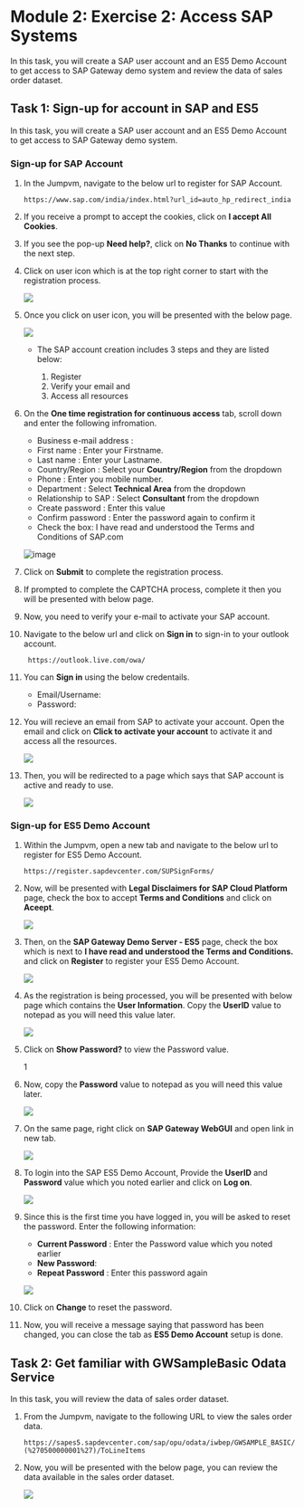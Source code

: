 # Module 2: Exercise 2: Access SAP Systems

In this task, you will create a SAP user account and an ES5 Demo Account to get access to SAP Gateway demo system and review the data of sales order dataset.

## Task 1: Sign-up for account in SAP and ES5

In this task, you will create a SAP user account and an ES5 Demo Account to get access to SAP Gateway demo system.

### Sign-up for SAP Account

1. In the Jumpvm, navigate to the below url to register for SAP Account.

   ```
   https://www.sap.com/india/index.html?url_id=auto_hp_redirect_india
   ```

1. If you receive a prompt to accept the cookies, click on **I accept All Cookies**.

1. If you see the pop-up **Need help?**, click on **No Thanks** to continue with the next step.

1. Click on user icon which is at the top right corner to start with the registration process. 

   ![](https://github.com/CloudLabsAI-Azure/AIW-SAP-on-Azure/blob/main/media/M2-Ex2-sapaccount-1.png?raw=true)
   
1. Once you click on user icon, you will be presented with the below page.

   ![](https://github.com/CloudLabsAI-Azure/AIW-SAP-on-Azure/blob/main/media/M2-Ex2-sapaccountoverview.png?raw=true)
   
   - The SAP account creation includes 3 steps and they are listed below:

      1. Register
      2. Verify your email and
      3. Access all resources

1. On the **One time registration for continuous access** tab, scroll down and enter the following infromation.
 
    - Business e-mail address : <inject key="AzureAdUserEmail"></inject>
    - First name : Enter your Firstname. 
    - Last name : Enter your Lastname. 
    - Country/Region : Select your **Country/Region** from the dropdown
    - Phone : Enter you mobile number.
    - Department : Select **Technical Area** from the dropdown
    - Relationship to SAP : Select **Consultant** from the dropdown
    - Create password : Enter this value <inject key="AzureAdUserPassword"></inject>
    - Confirm password : Enter the password again to confirm it
    - Check the box: I have read and understood the Terms and Conditions of SAP.com

   ![image](https://github.com/CloudLabsAI-Azure/AIW-SAP-on-Azure/blob/main/media/M2-Ex2-sapaccount-2.png?raw=true)

1. Click on **Submit** to complete the registration process.

1. If prompted to complete the CAPTCHA process, complete it then you will be presented with below page.

1. Now, you need to verify your e-mail to activate your SAP account.
 
1. Navigate to the below url and click on **Sign in** to sign-in to your outlook account.

   ```
    https://outlook.live.com/owa/
   ```
    
1. You can **Sign in** using the below credentails.

   * Email/Username: <inject key="AzureAdUserEmail"></inject>
   * Password: <inject key="AzureAdUserPassword"></inject>

1. You will recieve an email from SAP to activate your account. Open the email and click on **Click to activate your account** to activate it and access all the resources.

   ![](https://github.com/CloudLabsAI-Azure/AIW-SAP-on-Azure/blob/main/media/M2-Ex2-sapaccount-3.png?raw=true)

1. Then, you will be redirected to a page which says that SAP account is active and ready to use.

   ![](https://github.com/CloudLabsAI-Azure/AIW-SAP-on-Azure/blob/main/media/M2-Ex2-sapaccount-4.png?raw=true)

### Sign-up for ES5 Demo Account

1. Within the Jumpvm, open a new tab and navigate to the below url to register for ES5 Demo Account. 

   ```
   https://register.sapdevcenter.com/SUPSignForms/
   ```
   
1. Now, will be presented with **Legal Disclaimers for SAP Cloud Platform** page, check the box to accept **Terms and Conditions** and click on **Aceept**.

   ![](https://github.com/CloudLabsAI-Azure/AIW-SAP-on-Azure/blob/main/media/M2-Ex2-sapaccount-5.png?raw=true)

1. Then, on the **SAP Gateway Demo Server - ES5** page, check the box which is next to **I have read and understood the Terms and Conditions.** and click on **Register** to register your ES5 Demo Account.

   ![](https://github.com/CloudLabsAI-Azure/AIW-SAP-on-Azure/blob/main/media/M2-Ex2-sapaccount-6.png?raw=true)

1. As the registration is being processed, you will be presented with below page which contains the **User Information**. Copy the **UserID** value to notepad as you will need this value later.

   ![](https://github.com/CloudLabsAI-Azure/AIW-SAP-on-Azure/blob/main/media/M2-Ex2-sapaccountuserid.png?raw=true)
 
1. Click on **Show Password?** to view the Password value.

   1[](https://github.com/CloudLabsAI-Azure/AIW-SAP-on-Azure/blob/main/media/M2-Ex2-sapaccountuserpswrd.png?raw=true)
   
1. Now, copy the **Password** value to notepad as you will need this value later.

   ![](https://github.com/CloudLabsAI-Azure/AIW-SAP-on-Azure/blob/main/media/M2-Ex2-sapaccount-7.png?raw=true)

1. On the same page, right click on **SAP Gateway WebGUI** and open link in new tab. 

   ![](https://github.com/CloudLabsAI-Azure/AIW-SAP-on-Azure/blob/main/media/M2-Ex2-sapaccount-8.png?raw=true)

1. To login into the SAP ES5 Demo Account, Provide the **UserID** and **Password** value which you noted earlier and click on **Log on**.

   ![](https://github.com/CloudLabsAI-Azure/AIW-SAP-on-Azure/blob/main/media/M2-Ex2-sapaccount-9.png?raw=true)

1. Since this is the first time you have logged in, you will be asked to reset the password. Enter the following information:

   - **Current Password** : Enter the Password value which you noted earlier 
   - **New Password**: <inject key="AzureAdUserPassword"></inject>
   - **Repeat Password** : Enter this password again <inject key="AzureAdUserPassword"></inject>

   ![](https://github.com/CloudLabsAI-Azure/AIW-SAP-on-Azure/blob/main/media/M2-Ex2-sapaccount-10.png?raw=true)
 
1. Click on **Change** to reset the password.

1. Now, you will receive a message saying that password has been changed, you can close the tab as **ES5 Demo Account** setup is done.

## Task 2: Get familiar with GWSampleBasic Odata Service

In this task, you will review the data of sales order dataset.

1. From the Jumpvm, navigate to the following URL to view the sales order data.

    ```
    https://sapes5.sapdevcenter.com/sap/opu/odata/iwbep/GWSAMPLE_BASIC/SalesOrderSet?(%270500000001%27)/ToLineItems
    ```
    
1. Now, you will be presented with the below page, you can review the data available in the sales order dataset.

   ![](https://github.com/CloudLabsAI-Azure/AIW-SAP-on-Azure/blob/main/media/M2-Ex2-salesorderdata.png?raw=true)
   

